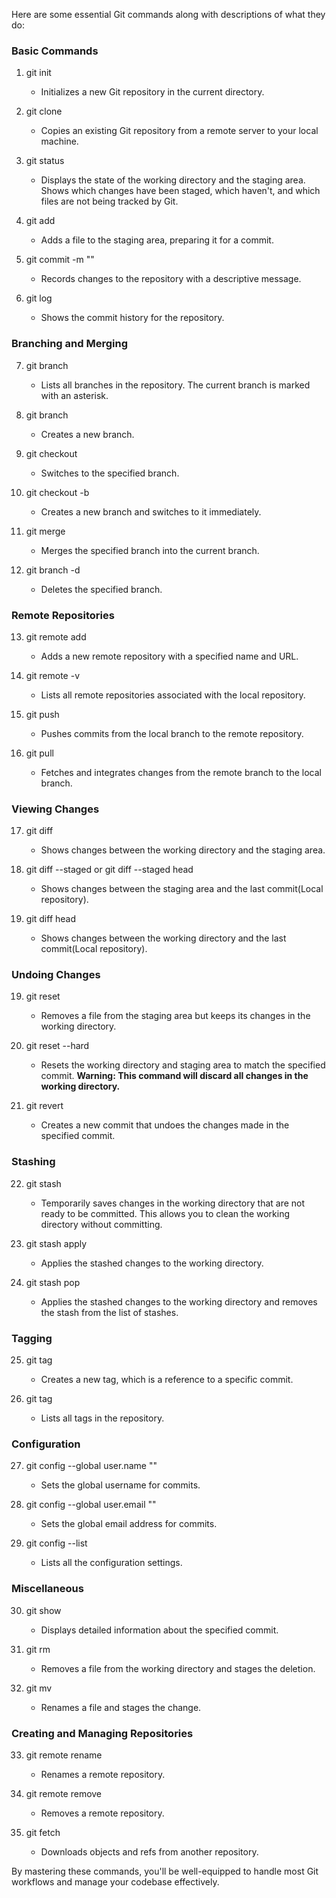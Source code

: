 Here are some essential Git commands along with descriptions of what they do:

### Basic Commands

1. git init
   - Initializes a new Git repository in the current directory.

2. git clone <repository>
   - Copies an existing Git repository from a remote server to your local machine.

3. git status
   - Displays the state of the working directory and the staging area. Shows which changes have been staged, which haven't, and which files are not being tracked by Git.

4. git add <file>
   - Adds a file to the staging area, preparing it for a commit.

5. git commit -m "<message>"
   - Records changes to the repository with a descriptive message.

6. git log
   - Shows the commit history for the repository.

### Branching and Merging

7. git branch
   - Lists all branches in the repository. The current branch is marked with an asterisk.

8. git branch <branch-name>
   - Creates a new branch.

9. git checkout <branch-name>
   - Switches to the specified branch.

10. git checkout -b <branch-name>
    - Creates a new branch and switches to it immediately.

11. git merge <branch-name>
    - Merges the specified branch into the current branch.

12. git branch -d <branch-name>
    - Deletes the specified branch.

### Remote Repositories

13. git remote add <name> <url>
    - Adds a new remote repository with a specified name and URL.

14. git remote -v
    - Lists all remote repositories associated with the local repository.

15. git push <remote> <branch>
    - Pushes commits from the local branch to the remote repository.

16. git pull <remote> <branch>
    - Fetches and integrates changes from the remote branch to the local branch.

### Viewing Changes

17. git diff
    - Shows changes between the working directory and the staging area.

18. git diff --staged or  git diff --staged head
    - Shows changes between the staging area and the last commit(Local repository).

19. git diff  head
    - Shows changes between the working directory and the last commit(Local repository).


### Undoing Changes

19. git reset <file>
    - Removes a file from the staging area but keeps its changes in the working directory.

20. git reset --hard <commit>
    - Resets the working directory and staging area to match the specified commit. **Warning: This command will discard all changes in the working directory.**

21. git revert <commit>
    - Creates a new commit that undoes the changes made in the specified commit.

### Stashing

22. git stash
    - Temporarily saves changes in the working directory that are not ready to be committed. This allows you to clean the working directory without committing.

23. git stash apply
    - Applies the stashed changes to the working directory.

24. git stash pop
    - Applies the stashed changes to the working directory and removes the stash from the list of stashes.

### Tagging

25. git tag <tag-name>
    - Creates a new tag, which is a reference to a specific commit.

26. git tag
    - Lists all tags in the repository.

### Configuration

27. git config --global user.name "<name>"
    - Sets the global username for commits.

28. git config --global user.email "<email>"
    - Sets the global email address for commits.

29. git config --list
    - Lists all the configuration settings.

### Miscellaneous

30. git show <commit>
    - Displays detailed information about the specified commit.

31. git rm <file>
    - Removes a file from the working directory and stages the deletion.

32. git mv <old-name> <new-name>
    - Renames a file and stages the change.

### Creating and Managing Repositories

33. git remote rename <old-name> <new-name>
    - Renames a remote repository.

34. git remote remove <name>
    - Removes a remote repository.

35. git fetch <remote>
    - Downloads objects and refs from another repository.

By mastering these commands, you'll be well-equipped to handle most Git workflows and manage your codebase effectively.
